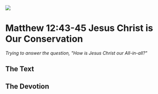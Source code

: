 <img class="intro-right" src="/images/art-matthew.jpg">

# Matthew 12:43-45 Jesus Christ is Our Conservation

*Trying to answer the question, "How is Jesus Christ our All-in-all?"*

## The Text

## The Devotion